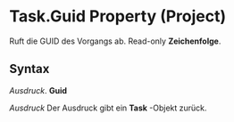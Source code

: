 
# Task.Guid Property (Project)

Ruft die GUID des Vorgangs ab. Read-only  **Zeichenfolge**.


## Syntax

 _Ausdruck_. **Guid**

 _Ausdruck_ Der Ausdruck gibt ein **Task** -Objekt zurück.


